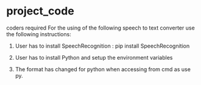 # project_code
coders required
For the using of the following speech to text converter use the following instructions: 
 1. User has to install SpeechRecognition : 
      pip install SpeechRecognition 
      
 2. User has to install Python and setup the environment variables 
 3. The format has changed for python when accessing from cmd as use py. 

